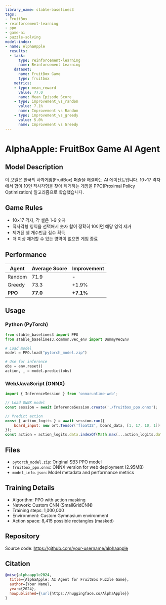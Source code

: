 ```yaml
---
library_name: stable-baselines3
tags:
- FruitBox
- reinforcement-learning
- ppo
- game-ai
- puzzle-solving
model-index:
- name: AlphaApple
  results:
  - task:
      type: reinforcement-learning
      name: Reinforcement Learning
    dataset:
      name: FruitBox Game
      type: fruitbox
    metrics:
    - type: mean_reward
      value: 77.0
      name: Mean Episode Score
    - type: improvement_vs_random
      value: 7.1%
      name: Improvement vs Random
    - type: improvement_vs_greedy  
      value: 5.0%
      name: Improvement vs Greedy
---
```


# AlphaApple: FruitBox Game AI Agent

## Model Description

이 모델은 한국의 사과게임(FruitBox) 퍼즐을 해결하는 AI 에이전트입니다. 
10×17 격자에서 합이 10인 직사각형을 찾아 제거하는 게임을 PPO(Proximal Policy Optimization) 알고리즘으로 학습했습니다.

## Game Rules

- 10×17 격자, 각 셀은 1-9 숫자
- 직사각형 영역을 선택해서 숫자 합이 정확히 10이면 해당 영역 제거
- 제거된 셀 개수만큼 점수 획득
- 더 이상 제거할 수 있는 영역이 없으면 게임 종료

## Performance

| Agent   | Average Score | Improvement |
|---------|--------------|-------------|
| Random  | 71.9         | -           |
| Greedy  | 73.3         | +1.9%       |
| **PPO** | **77.0**     | **+7.1%**   |

## Usage

### Python (PyTorch)

```python
from stable_baselines3 import PPO
from stable_baselines3.common.vec_env import DummyVecEnv

# Load model
model = PPO.load("pytorch_model.zip")

# Use for inference
obs = env.reset()
action, _ = model.predict(obs)
```

### Web/JavaScript (ONNX)

```javascript
import { InferenceSession } from 'onnxruntime-web';

// Load ONNX model
const session = await InferenceSession.create('./fruitbox_ppo.onnx');

// Predict action
const { action_logits } = await session.run({
    board_input: new ort.Tensor('float32', board_data, [1, 17, 10, 1])
});
const action = action_logits.data.indexOf(Math.max(...action_logits.data));
```

## Files

- `pytorch_model.zip`: Original SB3 PPO model 
- `fruitbox_ppo.onnx`: ONNX version for web deployment (2.95MB)
- `model_info.json`: Model metadata and performance metrics

## Training Details

- Algorithm: PPO with action masking
- Network: Custom CNN (SmallGridCNN)
- Training steps: 1,000,000
- Environment: Custom Gymnasium environment
- Action space: 8,415 possible rectangles (masked)

## Repository

Source code: https://github.com/your-username/alphaapple

## Citation

```bibtex
@misc{alphaapple2024,
  title={AlphaApple: AI Agent for FruitBox Puzzle Game},
  author={Your Name},
  year={2024},
  howpublished={\url{https://huggingface.co/AlphaApple}}
}
```

